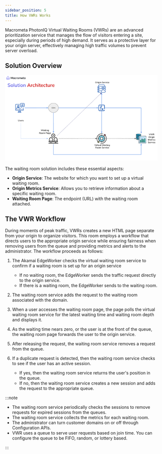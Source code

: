 ```yaml
---
sidebar_position: 5
title: How VWRs Works
---
```


Macrometa PhotonIQ Virtual Waiting Rooms (VWRs) are an advanced prioritization service that manages the flow of visitors entering a site, especially during periods of high demand. It serves as a protective layer for your origin server, effectively managing high traffic volumes to prevent server overload.

## Solution Overview

![VWR Solution Architecture](../../../static/img/photoniq/vwr/vwr-solution-architecture.png)

The waiting room solution includes these essential aspects:

- **Origin Service**: The website for which you want to set up a virtual waiting room.
- **Origin Metrics Service**: Allows you to retrieve information about a specific waiting room.
- **Waiting Room Page**: The endpoint (URL) with the waiting room attached.

## The VWR Workflow

During moments of peak traffic, VWRs creates a new HTML page separate from your origin to organize visitors. This room employs a workflow that directs users to the appropriate origin service while ensuring fairness when removing users from the queue and providing metrics and alerts to the administrator. The workflow proceeds as follows:

1. The Akamai EdgeWorker checks the virtual waiting room service to confirm if a waiting room is set up for an origin service

    - If no waiting room, the EdgeWorker sends the traffic request directly to the origin service.
    - If there is a waiting room, the EdgeWorker sends to the waiting room.

3. The waiting room service adds the request to the waiting room associated with the domain.
4. When a user accesses the waiting room page, the page polls the virtual waiting room service for the latest waiting time and waiting room depth and displays it.
6. As the waiting time nears zero, or the user is at the front of the queue, the waiting room page forwards the user to the origin service.
7. After releasing the request, the waiting room service removes a request from the queue.
8. If a duplicate request is detected, then the waiting room service checks to see if the user has an active session.
    - If yes, then the waiting room service returns the user's position in the queue. 
    - If no, then the waiting room service creates a new session and adds the request to the appropriate queue.
    

:::note

- The waiting room service periodically checks the sessions to remove requests for expired sessions from the queues.
- The waiting room service collects the metrics for each waiting room.
- The administrator can turn customer domains on or off through Configuration APIs.
- VWR uses a queue to serve user requests based on join time. You can configure the queue to be FIFO, random, or lottery based.

:::

